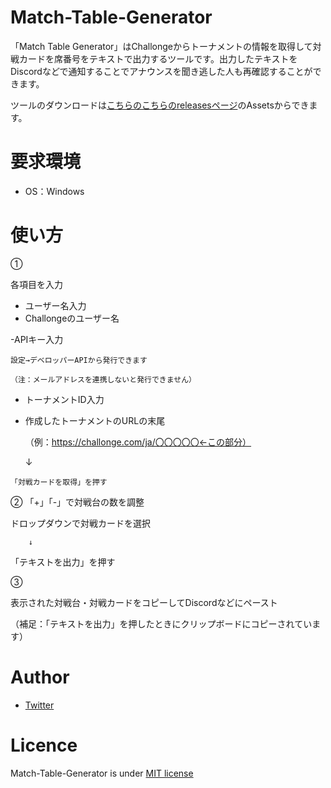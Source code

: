 # Match-Table-Generator
「Match Table Generator」はChallongeからトーナメントの情報を取得して対戦カードを席番号をテキストで出力するツールです。出力したテキストをDiscordなどで通知することでアナウンスを聞き逃した人も再確認することができます。

ツールのダウンロードは[こちらのこちらのreleasesページ](https://github.com/Kiyossb/Match-Table-Generator/releases)のAssetsからできます。

# 要求環境
- OS：Windows

# 使い方
①

  各項目を入力
  
  - ユーザー名入力
  - 
    Challongeのユーザー名
    
  -APIキー入力
  
    設定→デベロッパーAPIから発行できます
    
    （注：メールアドレスを連携しないと発行できません）
    
   - トーナメントID入力
   - 
     作成したトーナメントのURLの末尾
     
     （例：https://challonge.com/ja/〇〇〇〇〇←この部分）
     
        ↓
        
    「対戦カードを取得」を押す

②
  「+」「-」で対戦台の数を調整
  
  ドロップダウンで対戦カードを選択
  
        ↓
        
  「テキストを出力」を押す

③	

  表示された対戦台・対戦カードをコピーしてDiscordなどにペースト
  
  （補足：「テキストを出力」を押したときにクリップボードにコピーされています）

# Author
- [Twitter](https://twitter.com/kiyo_ssb)

# Licence
Match-Table-Generator is under [MIT license](https://github.com/Kiyossb/Match-Table-Generator/blob/main/LICENSE)
